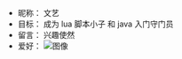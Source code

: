 * 昵称： 文艺
* 目标： 成为 lua 脚本小子 和 java 入门守门员
* 留言： 兴趣使然
* 爱好：
![图像](https://camo.githubusercontent.com/4e56a7cbaf2d78303e25e783be4cead757532f5227ac34d0b5d136c4ec00584e/68747470733a2f2f696d672e736869656c64732e696f2f62616467652f2d4c75612d3139323133333f266c6f676f3d4c7561266c6f676f436f6c6f723d7768697465)
